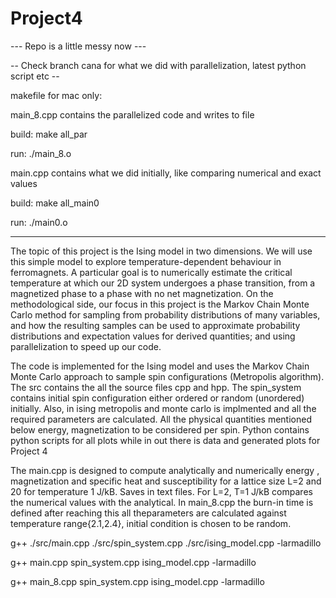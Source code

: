 # Project4


--- Repo is a little messy now ---

-- Check branch cana for what we did with parallelization, latest python script etc --

makefile for mac only:

main_8.cpp contains the parallelized code and writes to file

build: make all_par 

run: ./main_8.o

main.cpp contains what we did initially, like comparing numerical and exact values

build: make all_main0

run: ./main0.o

------

The topic of this project is the Ising model in two dimensions. We will use this simple model to explore temperature-dependent behaviour in ferromagnets. A particular goal is to numerically estimate the critical temperature at which our 2D system undergoes a phase transition, from a magnetized phase to a phase with no net magnetization.
On the methodological side, our focus in this project is the Markov Chain Monte Carlo method for sampling from probability distributions of many variables, and how the resulting samples can be used to approximate probability distributions and expectation values for derived quantities; and using parallelization to speed up our code.

The  code is implemented for the Ising model and uses the Markov Chain Monte Carlo approach to sample spin configurations (Metropolis algorithm).
The  src contains the all the source files cpp and hpp. The spin_system contains initial spin configuration either ordered or random (unordered) initially. Also, in ising metropolis and monte carlo is implmented and all the required parameters are calculated.
All the physical quantities mentioned below energy, magnetization to be considered per spin. Python contains python scripts for all plots while in out there is data and generated plots for Project 4

The  main.cpp is designed to compute analytically and numerically energy , magnetization and specific heat and susceptibility for a lattice size L=2 and 20 for temperature 1 J/kB. Saves in text files. For L=2, T=1 J/kB compares the numerical values with the analytical.
In main_8.cpp the burn-in time is defined after reaching this all theparameters are calculated against temperature range{2.1,2.4}, initial condition is chosen to be random. 


g++ ./src/main.cpp ./src/spin_system.cpp ./src/ising_model.cpp -larmadillo

g++ main.cpp spin_system.cpp ising_model.cpp -larmadillo

g++ main_8.cpp spin_system.cpp ising_model.cpp -larmadillo


